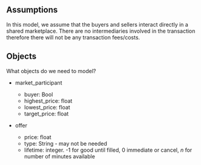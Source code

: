 ## Assumptions

In this model, we assume that the buyers and sellers interact directly in a shared marketplace. There are no intermediaries involved in the transaction therefore there will not be any transaction fees/costs.

## Objects

What objects do we need to model?

* market_participant
    * buyer: Bool
    * highest_price: float
    * lowest_price: float
    * target_price: float

* offer
    * price: float
    * type: String - may not be needed
    * lifetime: integer. -1 for good until filled, 0 immediate or cancel, *n* for number of minutes available
